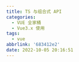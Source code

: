 ```yaml
---
title: TS 与组合式 API
categories:
  - VUE 全家桶
  - Vue3.x 使用
tags:
  - vue
abbrlink: '683412e2'
date: 2022-10-05 20:16:51
---
```

